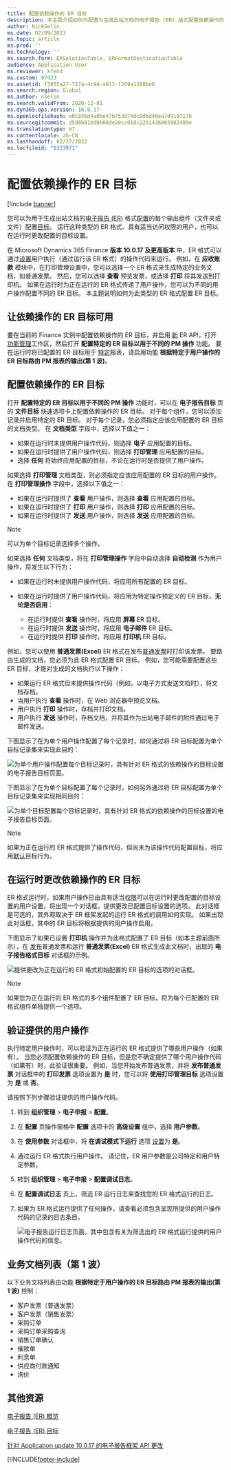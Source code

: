 ```yaml
---
title: 配置依赖操作的 ER 目标
description: 本主题介绍如何为配置为生成出站文档的电子报告 (ER) 格式配置依赖操作的目标。
author: NickSelin
ms.date: 02/09/2021
ms.topic: article
ms.prod: ''
ms.technology: ''
ms.search.form: ERSolutionTable, ERFormatDestinationTable
audience: Application User
ms.reviewer: kfend
ms.custom: 97423
ms.assetid: f3055a27-717a-4c94-a912-f269a1288be6
ms.search.region: Global
ms.author: nselin
ms.search.validFrom: 2020-12-01
ms.dyn365.ops.version: 10.0.17
ms.openlocfilehash: e0c836d4a0be47b753d74dc9d6d40ea7d9197176
ms.sourcegitcommit: d5d6b81bd8b08de20cc018c2251436065982489e
ms.translationtype: HT
ms.contentlocale: zh-CN
ms.lasthandoff: 02/17/2022
ms.locfileid: "8323971"
---
```

# <a name="configure-action-dependent-er-destinations"></a>配置依赖操作的 ER 目标

[!include [banner](../includes/banner.md)]

您可以为用于生成出站文档的[电子报告 (ER)](general-electronic-reporting.md) 格式[配置](general-electronic-reporting.md#Configuration)的每个输出组件（文件夹或文件）配置[目标](electronic-reporting-destinations.md)。 运行这种类型的 ER 格式、具有适当访问权限的用户，也可以在运行时更改配置的目标设置。

在 Microsoft Dynamics 365 Finance **版本 10.0.17 及更高版本** 中，ER 格式可以通过[设置](er-apis-app10-0-17.md)用户执行（通过运行该 ER 格式）的操作代码来运行。 例如，在 **应收账款** 模块中，在打印管理设置中，您可以选择一个 ER 格式来生成特定的业务文档，如普通发票。 然后，您可以选择 **查看** 预览发票，或选择 **打印** 将其发送到打印机。 如果在运行时为正在运行的 ER 格式传递了用户操作，您可以为不同的用户操作配置不同的 ER 目标。 本主题说明如何为此类型的 ER 格式配置 ER 目标。

## <a name="make-action-dependent-er-destinations-available"></a>让依赖操作的 ER 目标可用

要在当前的 Finance 实例中配置依赖操作的 ER 目标，并启用 [新](er-apis-app10-0-17.md) ER API，打开 [功能管理](../../fin-ops/get-started/feature-management/feature-management-overview.md#the-feature-management-workspace)工作区，然后打开 **配置特定的 ER 目标以用于不同的 PM 操作** 功能。 要在运行时将已配置的 ER 目标用于 [特定](#reports-list-wave1)报表，请启用功能 **根据特定于用户操作的 ER 目标路由 PM 报表的输出(第 1 波)**。

## <a name="configure-action-dependent-er-destinations"></a>配置依赖操作的 ER 目标

打开 **配置特定的 ER 目标以用于不同的 PM 操作** 功能时，可以在 **电子报告目标** 页的 **文件目标** 快速选项卡上配置依赖操作的 ER 目标。 对于每个组件，您可以添加记录并启用特定的 ER 目标。 对于每个记录，您必须指定应该应用配置的 ER 目标的文档类型。 在 **文档类型** 字段中，选择以下值之一：

- 如果在运行时未提供用户操作代码，则选择 **电子** 应用配置的目标。
- 如果在运行时提供了用户操作代码，则选择 **打印管理** 应用配置的目标。
- 选择 **任何** 将始终应用配置的目标，不论在运行时是否提供了用户操作。

如果选择 **打印管理** 文档类型，则必须指定应该应用配置的 ER 目标的用户操作。 在 **打印管理操作** 字段中，选择以下值之一：

- 如果在运行时提供了 **查看** 用户操作，则选择 **查看** 应用配置的目标。
- 如果在运行时提供了 **打印** 用户操作，则选择 **打印** 应用配置的目标。
- 如果在运行时提供了 **发送** 用户操作，则选择 **发送** 应用配置的目标。

> [!NOTE]
> 可以为单个目标记录选择多个操作。

如果选择 **任何** 文档类型，将在 **打印管理操作** 字段中自动选择 **自动检测** 作为用户操作，将发生以下行为：

- 如果在运行时未提供用户操作代码，将应用所有配置的 ER 目标。
- 如果在运行时提供了用户操作代码，将应用为特定操作预定义的 ER 目标，**无论是否启用**：

    - 在运行时提供 **查看** 操作时，将应用 **屏幕** ER 目标。
    - 在运行时提供 **发送** 操作时，将应用 **电子邮件** ER 目标。
    - 在运行时提供 **打印** 操作时，将应用 **打印机** ER 目标。

例如，您可以使用 **普通发票(Excel)** ER 格式在发布[普通发票](../../../finance/accounts-receivable/create-free-text-invoice-new.md)时打印该发票。 要路由生成的文档，您必须为此 ER 格式配置 ER 目标。 例如，您可能需要配置这些 ER 目标，才能对生成的文档执行以下操作：

- 如果运行 ER 格式但未提供操作代码（例如，以电子方式发送文档时），将文档存档。
- 当用户执行 **查看** 操作时，在 Web 浏览器中预览文档。
- 用户执行 **打印** 操作时，存档并打印文档。
- 用户执行 **发送** 操作时，存档文档，并将其作为出站电子邮件的附件通过电子邮件发送。

下图显示了在为单个用户操作配置了每个记录时，如何通过将 ER 目标配置为单个目标记录集来实现此目的：

![为单个用户操作配置每个目标记录时，具有针对 ER 格式的依赖操作的目标设置的电子报告目标页面。](./media/er-destination-action-dependent-01.png)

下图显示了在为单个目标配置了每个记录时，如何另外通过将 ER 目标配置为单个目标记录集来实现相同目的：

![为单个目标配置每个目标记录时，具有针对 ER 格式的依赖操作的目标设置的电子报告目标页面。](./media/er-destination-action-dependent-01a.png)

> [!NOTE]
> 如果为正在运行的 ER 格式提供了操作代码，但尚未为该操作代码配置目标，将应用[默认](electronic-reporting-destinations.md#default-behavior)目标行为。

## <a name="change-action-dependent-er-destinations-at-runtime"></a>在运行时更改依赖操作的 ER 目标

ER 格式运行时，如果用户操作已由具有适当[权限](electronic-reporting-destinations.md#security-considerations)可以在运行时更改配置的目标设置的用户设置，将出现一个对话框，提供更改已配置目标设置的选项。 此对话框是可选的，其外观取决于 ER 框架发起的运行 ER 格式的调用如何实现。 如果出现此对话框，其中的 ER 目标将根据提供的用户操作启用。

下图显示了如果已设置 **打印机** 操作并为此格式配置了 ER 目标（如本主题前面所示），在 [发布](../../../finance/accounts-receivable/create-free-text-invoice-new.md)普通发票和运行 **普通发票(Excel)** ER 格式生成此文档时，出现的 **电子报告格式目标** 对话框的示例。

![提供更改为正在运行的 ER 格式初始配置的 ER 目标的选项的对话框。](./media/er-destination-action-dependent-02.gif)

> [!NOTE]
> 如果您为正在运行的 ER 格式的多个组件配置了 ER 目标，将为每个已配置的 ER 格式组件单独提供一个选项。

## <a name="verify-the-provided-user-action"></a>验证提供的用户操作

执行特定用户操作时，可以验证为正在运行的 ER 格式提供了哪些用户操作（如果有）。 当您必须配置依赖操作的 ER 目标，但是您不确定提供了哪个用户操作代码（如果有）时，此验证很重要。 例如，当您开始发布普通发票，并将 **发布普通发票** 对话框中的 **打印发票** 选项设置为 **是** 时，您可以将 **使用打印管理目标** 选项设置为 **是** 或 **否**。

请按照下列步骤验证提供的用户操作代码。

1. 转到 **组织管理** \> **电子申报** \> **配置**。
2. 在 **配置** 页操作窗格中 **配置** 选项卡的 **高级设置** 组中，选择 **用户参数**。
3. 在 **使用参数** 对话框中，将 **在调试模式下运行** 选项 [设置](er-trace-reports-compare-baseline.md#configure-er-parameters-to-use-the-baseline-feature)为 **是**。
4. 通过运行 ER 格式执行用户操作。 请记住，ER 用户参数是公司特定和用户特定参数。
5. 转到 **组织管理** \> **电子申报** \> **配置调试日志**。
6. 在 **配置调试日志** 页上，筛选 ER 运行日志来查找您的 ER 格式运行的日志。
7. 如果为 ER 格式运行提供了任何操作，请查看必须包含呈现所提供的用户操作代码的记录的日志条目。

    ![电子报告运行日志页面，其中包含有关为筛选出的 ER 格式运行提供的用户操作代码的信息。](./media/er-destination-action-dependent-03.png)

## <a name=""></a><a name="reports-list-wave1">业务文档列表（第 1 波）</a>

以下业务文档列表由功能 **根据特定于用户操作的 ER 目标路由 PM 报表的输出(第 1 波)** 控制：

- 客户发票（普通发票）
- 客户发票（销售发票）
- 采购订单
- 采购订单采购查询
- 销售订单确认
- 催款单
- 利息单
- 供应商付款通知
- 询价

## <a name="additional-resources"></a>其他资源

[电子报告 (ER) 概览](general-electronic-reporting.md)

[电子报告 (ER) 目标](electronic-reporting-destinations.md)

[针对 Application update 10.0.17 的电子报告框架 API 更改](er-apis-app10-0-17.md)


[!INCLUDE[footer-include](../../../includes/footer-banner.md)]
